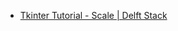- [Tkinter Tutorial - Scale | Delft Stack](https://www.delftstack.com/tutorial/tkinter-tutorial/tkinter-scale/)